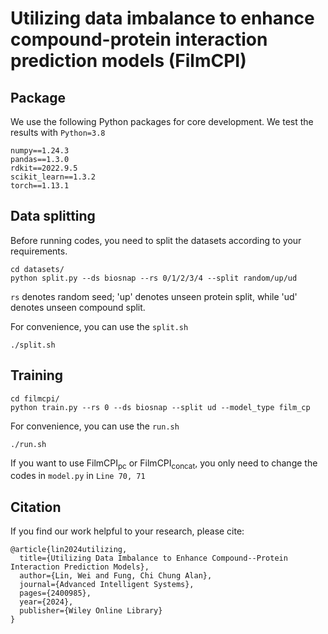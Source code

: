 # Utilizing data imbalance to enhance compound-protein interaction prediction models (FilmCPI)

## Package
We use the following Python packages for core development. We test the results with `Python=3.8`
```
numpy==1.24.3
pandas==1.3.0
rdkit==2022.9.5
scikit_learn==1.3.2
torch==1.13.1
```

## Data splitting

Before running codes, you need to split the datasets according to your requirements.
```
cd datasets/
python split.py --ds biosnap --rs 0/1/2/3/4 --split random/up/ud
```

`rs` denotes random seed; 'up' denotes unseen protein split, while 'ud' denotes unseen compound split.

For convenience, you can use the `split.sh`
```
./split.sh
```

## Training

```
cd filmcpi/
python train.py --rs 0 --ds biosnap --split ud --model_type film_cp
```

For convenience, you can use the `run.sh`
```
./run.sh
```
If you want to use FilmCPI<sub>pc</sub> or FilmCPI<sub>concat</sub>, you only need to change the codes in `model.py` in `Line 70, 71`

## Citation

If you find our work helpful to your research, please cite:
```
@article{lin2024utilizing,
  title={Utilizing Data Imbalance to Enhance Compound--Protein Interaction Prediction Models},
  author={Lin, Wei and Fung, Chi Chung Alan},
  journal={Advanced Intelligent Systems},
  pages={2400985},
  year={2024},
  publisher={Wiley Online Library}
}
```
